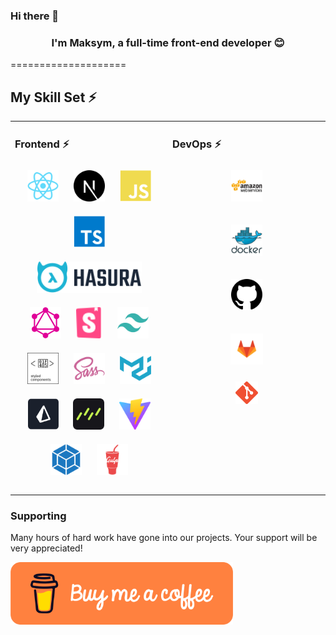 ### Hi there 👋

### <div align="center">I'm Maksym, a full-time front-end developer 😊</div>

====================

## My Skill Set ⚡

<table><tr><td valign="top" width="33%">

### Frontend ⚡

<div align="center">

<a href="https://reactjs.org/" target="_blank"><img style="margin: 10px" src="icons/react-colored.svg" alt="React" height="50" /></a>
<a href="https://nextjs.org/" target="_blank"><img style="margin: 10px" src="icons/nextjs-colored.svg" alt="React" height="50" /></a>
<a href="https://www.javascript.com/" target="_blank"><img style="margin: 10px" src="icons/javascript-colored.svg" alt="JavaScript" height="50" /></a>  
<a href="https://www.typescriptlang.org/" target="_blank"><img style="margin: 10px" src="icons/typescript-colored.svg" alt="TypeScript" height="50" /></a>
<a href="https://hasura.io/" target="_blank"><img style="margin: 10px" src="icons/hasura.svg" alt="TypeScript" height="50" /></a>
<a href="https://graphql.org/" target="_blank"><img style="margin: 10px" src="icons/graphql.svg" alt="TypeScript" height="50" /></a>
<a href="https://storybook.js.org/" target="_blank"><img style="margin: 10px" src="icons/storybook.svg" alt="TypeScript" height="50" /></a>
<a href="https://tailwindcss.com/" target="_blank"><img style="margin: 10px" src="icons/tailwindcss-colored.svg" alt="TypeScript" height="50" /></a>
<a href="https://styled-components.com/" target="_blank"><img style="margin: 10px" src="icons/styled-components.svg" alt="TypeScript" height="50" /></a>
<a href="https://sass-lang.com/" target="_blank"><img style="margin: 10px" src="icons/sass-colored.svg" alt="TypeScript" height="50" /></a>
<a href="https://mui.com/" target="_blank"><img style="margin: 10px" src="icons/materialui-colored.svg" alt="TypeScript" height="50" /></a>
<a href="https://www.prisma.io/" target="_blank"><img style="margin: 10px" src="icons/prisma-logo.svg" alt="TypeScript" height="50" /></a>
<a href="https://orm.drizzle.team/" target="_blank"><img style="margin: 10px" src="icons/drizzle-orm.svg" alt="TypeScript" height="50" /></a>
<a href="https://vitejs.dev/" target="_blank"><img style="margin: 10px" src="icons/vite-colored.svg" alt="TypeScript" height="50" /></a>
<a href="https://webpack.js.org/" target="_blank"><img style="margin: 10px" src="icons/webpack-colored.svg" alt="TypeScript" height="50" /></a>
<a href="https://gulpjs.com/" target="_blank"><img style="margin: 10px" src="icons/gulp-plain.svg" alt="TypeScript" height="50" /></a>

</div>

</td><td valign="top" width="33%">

### DevOps ⚡

<div align="center">

<a href="https://aws.amazon.com/" target="_blank"><img style="margin: 10px" src="icons/amazonwebservices-original-wordmark.svg" alt="AWS" height="50" /></a>

<a href="https://www.docker.com/" target="_blank"><img style="margin: 10px" src="icons/docker-original-wordmark.svg" alt="AWS" height="50" /></a>

<a href="https://github.com/" target="_blank"><img style="margin: 10px" src="icons/github.svg" alt="Git" height="50" /></a>

<a href="https://about.gitlab.com/" target="_blank"><img style="margin: 10px" src="icons/gitlab.svg" alt="Git" height="50" /></a>

<a href="https://git-scm.com/" target="_blank" rel="noreferrer"><img src="icons/git-colored.svg" width="36" height="36" alt="Git" /></a>

</div>

</td></tr></table>

### Supporting

Many hours of hard work have gone into our projects. Your support will be very appreciated!

<a href="https://www.buymeacoffee.com/lifinhime" target="_blank"><img src="icons/buymeacoffee-orange.svg" alt="Buy Me A Coffee" style="height: 100px !important;width: 350p !important;"></a>
